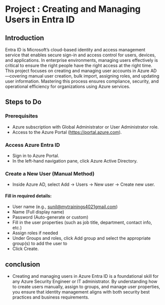# Project : Creating and Managing Users in Entra ID
## Introduction
Entra ID is Microsoft’s cloud-based identity and access management service that enables secure sign-in and access control for users, devices, and applications. In enterprise environments, managing users effectively is critical to ensure the right people have the right access at the right time. This project focuses on creating and managing user accounts in Azure AD—covering manual user creation, bulk import, assigning roles, and updating user information. Mastering this process ensures compliance, security, and operational efficiency for organizations using Azure services.
## Steps to Do
### **Prerequisites**
-  Azure subscription with Global Administrator or User Administrator role.
- Access to the Azure Portal (https://portal.azure.com).
### **Access Azure Entra ID**
- Sign in to Azure Portal.
- In the left-hand navigation pane, click Azure Active Directory.
### **Create a New User (Manual Method)**
- Inside Azure AD, select Add → Users → New user → Create new user.
#### Fill in required details:
- User name (e.g., sunil@mytrainings4021gmail.com)
- Name (Full display name)
- Password (Auto-generate or custom)
- Fill in the user properties (such as job title, department, contact info, etc.)
- Assign roles if needed
- Under Groups and roles, click Add group and select the appropriate group(s) to add the user to
- Click Create.
## conclusion
- Creating and managing users in Azure Entra ID is a foundational skill for any Azure Security Engineer or IT administrator. By understanding how to create users manually, assign to groups, and manage user properties, you ensure that identity management aligns with both security best practices and business requirements. 